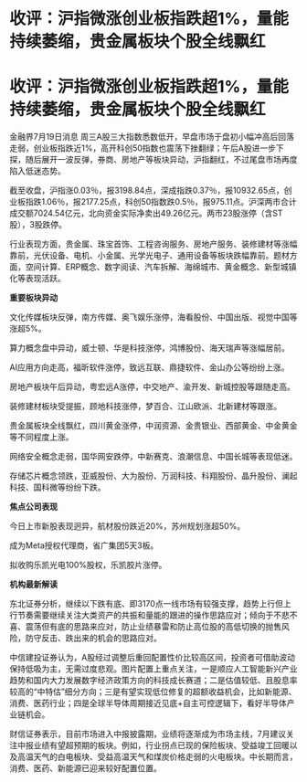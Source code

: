 # 收评：沪指微涨创业板指跌超1%，量能持续萎缩，贵金属板块个股全线飘红

# 收评：沪指微涨创业板指跌超1%，量能持续萎缩，贵金属板块个股全线飘红

金融界7月19日消息
周三A股三大指数悉数低开，早盘市场于盘初小幅冲高后回落走弱，创业板指跌近1%，高开科创50指数也震荡下挫翻绿；午后A股进一步下探，随后展开一波反弹，券商、房地产等板块异动，沪指翻红，不过尾盘市场再度陷入低迷态势。

截至收盘，沪指涨0.03％，报3198.84点，深成指跌0.37％，报10932.65点，创业板指跌1.06％，报2177.25点，科创50指数跌0.5％，报975.11点。沪深两市合计成交额7024.54亿元，北向资金实际净卖出49.26亿元。两市23股涨停（含ST股），3股跌停。

行业表现方面，贵金属、珠宝首饰、工程咨询服务、房地产服务、装修建材等涨幅靠前，光伏设备、电机、小金属、光学光电子、通用设备等板块跌幅靠前。题材方面，空间计算、ERP概念、数字阅读、汽车拆解、海绵城市、黄金概念、新型城镇化等表现活跃。

**重要板块异动**

文化传媒板块反弹，南方传媒、奥飞娱乐涨停，海看股份、中国出版、视觉中国等涨超5%。

算力概念盘中异动，威士顿、华是科技涨停，鸿博股份、海天瑞声等涨幅居前。

AI应用方向走高，福昕软件涨停，致远互联、鼎捷软件、金山办公等纷纷上涨。

房地产板块午后异动，粤宏远A涨停，中交地产、渝开发、新城控股等跟随走高。

装修建材板块受提振，顾地科技涨停，梦百合、江山欧派、北新建材等跟涨。

贵金属板块全线飘红，四川黄金涨停，中润资源、金贵银业、西部黄金、中金黄金等不同程度上涨。

网络安全概念走弱，国华网安跌停，中新赛克、浪潮信息、中国长城等表现低迷。

存储芯片概念领跌，亚威股份、大为股份、万润科技、科翔股份、晶升股份、澜起科技、国科微等纷纷下跌。

**焦点公司表现**

今日上市新股表现迥异，航材股份跌近20%，苏州规划涨超50%。

成为Meta授权代理商，省广集团5天3板。

拟收购乐凯光电100%股权，乐凯胶片涨停。

**机构最新解读**

东北证券分析，继续以下跌有底、即3170点一线市场有较强支撑，趋势上行但上行节奏需要继续关注大类资产的共振和量能的跟进的操作思路应对；倾向于不悲不喜、震荡但有底的思路来应对，防止业绩暴雷和防止高位股的高低切换的抛售风险，防守反击、跌出来的机会的思路应对。

中信建投证券认为，A股经过调整后重回配置性价比较高区间，投资者可借助波动保持低吸为主，无需过度悲观。图片配置上重点关注，一是顺应人工智能新兴产业趋势和国内大力发展数字经济政策方向的科技成长赛道；二是估值较低、且股息率较高的“中特估”细分方向；三是有望实现低位修复的超额收益机会，比如新能源、消费、医药行业；四是全球半导体周期接近见底+自主可控逻辑下，看好半导体产业链机会。

财信证券表示，目前市场进入中报披露期，业绩将逐渐成为市场主线，7月建议关注中报业绩有望超预期的板块。例如，行业拐点已现的保险板块、受益竣工回暖以及高温天气的白电板块、受益高温天气和煤炭价格走弱的火电板块。中长期而言，消费、医药、新能源已迎来较好配置位置。

